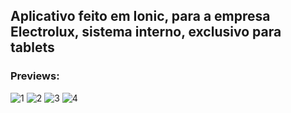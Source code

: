 ## Aplicativo feito em Ionic, para a empresa Electrolux, sistema interno, exclusivo para tablets

### Previews:

![1](https://user-images.githubusercontent.com/58737273/150056069-29b44d73-5a8d-4f3e-8fc7-21f5d1efc670.PNG)
![2](https://user-images.githubusercontent.com/58737273/150056071-9a3529fd-92e4-4517-ab8e-f1f07a593ad4.PNG)
![3](https://user-images.githubusercontent.com/58737273/150056073-d39570f4-6b2b-483f-b011-0dd8cb6878ee.PNG)
![4](https://user-images.githubusercontent.com/58737273/150056075-30356ee4-8da8-4a0f-95d5-20398374a992.PNG)
